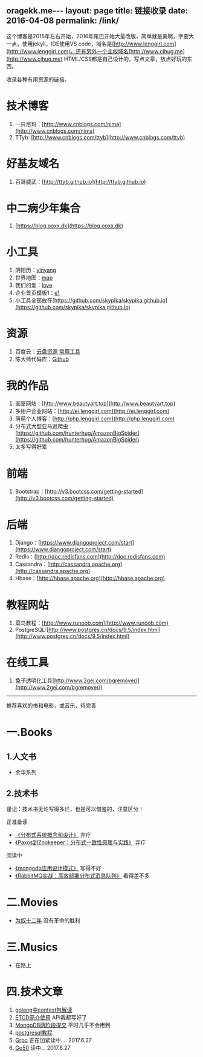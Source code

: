 oragekk.me---
layout: page
title: 链接收录
date: 2016-04-08
permalink: /link/
---

这个博客是2015年左右开始，2016年尾巴开始大量改版，简单就是美啊，字要大一点，使用jekyll，IDE使用VS code，域名是[http://www.lenggirl.com](http://www.lenggirl.com)，还有另外一个主权域名[http://www.cjhug.me](http://www.cjhug.me)
HTML/CSS都是自己设计的，写点文章，放点好玩的东西。

收录各种有用资源的链接。

# 技术博客
1. 一只尼玛：[http://www.cnblogs.com/nima](http://www.cnblogs.com/nima)
2. TTyb: [http://www.cnblogs.com/ttyb](http://www.cnblogs.com/ttyb)

# 好基友域名
1. 百哥威武：[http://ttyb.github.io](http://ttyb.github.io)

# 中二病少年集合
1. [https://blog.ooxx.dk](https://blog.ooxx.dk)

# 小工具
1. 阴阳历：[yinyang](http://www.cjhug.me/front/yinyang)
2. 世界地图：[map](http://www.cjhug.me/front/map)
3. 我们的爱：[love](http://www.cjhug.me/front/love)
4. 企业首页模板1：[e1](http://www.cjhug.me/front/e1)
5. 小工具全部放在[https://github.com/skypika/skypika.github.io](https://github.com/skypika/skypika.github.io)

# 资源

1. 百度云：[云盘资源](https://yun.baidu.com/share/home?uk=2670395222) [常用工具](https://yun.baidu.com/s/1c2v61Q4)
2. 陈大师代码库：[Github](https://www.github.com/hunterhug)

# 我的作品
1. 画室网站：[http://www.beautyart.top](http://www.beautyart.top)
2. 多用户企业网站：[http://ei.lenggirl.com](http://ei.lenggirl.com)
3. 萌萌个人博客：[http://php.lenggirl.com](http://php.lenggirl.com)
4. 分布式大型亚马逊爬虫：[https://github.com/hunterhug/AmazonBigSpider](https://github.com/hunterhug/AmazonBigSpider)
5. 太多写得好累

# 前端
1. Bootstrap：[http://v3.bootcss.com/getting-started](http://v3.bootcss.com/getting-started)

# 后端
1. Django：[https://www.djangoproject.com/start](https://www.djangoproject.com/start)     
2. Redis：[http://doc.redisfans.com](http://doc.redisfans.com)   
3. Cassandra：[http://cassandra.apache.org](http://cassandra.apache.org)    
4. Hbase：[http://hbase.apache.org](http://hbase.apache.org)

# 教程网站
1. 菜鸟教程：[http://www.runoob.com](http://www.runoob.com)
2. PostgreSQL:[http://www.postgres.cn/docs/9.5/index.html](http://www.postgres.cn/docs/9.5/index.html)

# 在线工具
1. 兔子透明化工具[http://www.2gei.com/bgremover/](http://www.2gei.com/bgremover/)

---

推荐喜欢的书和电影，或音乐，待完善

# 一.Books

## 1.人文书

- 余华系列

## 2.技术书

谨记：技术书无论写得多烂，也是可以借鉴的，注意区分！

正准备读
- [《分布式系统概念和设计》](https://book.douban.com/subject/2698938/) 弃疗
- [《Paxos到Zookeeper：分布式一致性原理与实践》](https://book.douban.com/subject/26292004/) 弃疗

阅读中
- [《mongodb应用设计模式》](https://book.douban.com/subject/26583941/) 写得不好
- [《RabbitMQ实战：高效部署分布式消息队列》](https://book.douban.com/subject/26649178/) 看得差不多

# 二.Movies
- [为奴十二年](https://movie.douban.com/subject/6879185) 没有革命的胜利

# 三.Musics

- 在路上

# 四.技术文章
1. [golang中context包解读](http://www.tuicool.com/articles/n6rInyn)
2. [ETCD简介使用](http://blog.csdn.net/shukebai/article/details/53464887) API我都写好了
3. [MongoDB两阶段提交](http://www.tuicool.com/articles/f6ZBjm) 平时几乎不会用到
4. [postgresql教程](http://www.yiibai.com/postgresql)
5. [Grpc](http://doc.oschina.net/grpc) 正在加紧读中.... 2017.6.27
6. [Go50](http://colobu.com/2015/09/07/gotchas-and-common-mistakes-in-go-golang) 读中... 2017.6.27